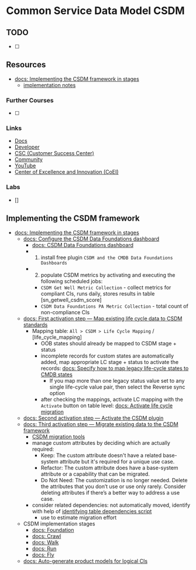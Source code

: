 # Common Service Data Model CSDM

## TODO

- [ ]

## Resources

- [docs: Implementing the CSDM framework in stages](https://www.servicenow.com/docs/bundle/washingtondc-servicenow-platform/page/product/csdm-implementation/concept/csdm-implementation-stages.html)
  - [implementation notes](#implementing-the-csdm-framework)

### Further Courses

- [ ]

### Links

- [Docs](https://docs.servicenow.com/)
- [Developer](http://developer.servicenow.com/)
- [CSC (Customer Success Center)](https://www.servicenow.com/success.html)
- [Community](https://www.servicenow.com/community/)
- [YouTube](https://www.youtube.com/user/servicenowinc)
- [Center of Excellence and Innovation (CoEI)](https://www.servicenow.com/success/playbook/center-excellence-innovation-coei.html)

### Labs

- []

## Implementing the CSDM framework

- [docs: Implementing the CSDM framework in stages](https://www.servicenow.com/docs/bundle/washingtondc-servicenow-platform/page/product/csdm-implementation/concept/csdm-implementation-stages.html)
  - [docs: Configure the CSDM Data Foundations dashboard](https://www.servicenow.com/docs/bundle/washingtondc-servicenow-platform/page/product/csdm-implementation/task/csdm-foundations-dashboard.html)
    - [docs: CSDM Data Foundations dashboard](https://www.servicenow.com/docs/bundle/washingtondc-servicenow-platform/page/product/csdm-implementation/concept/csdm-data-foundations-dashboard.html)
    - 1. install free plugin `CSDM and the CMDB Data Foundations Dashboards`
    - 2. populate CSDM metrics by activating and executing the following scheduled jobs:
      - `CSDM Get Well Metric Collection` - collect metrics for compliant CIs, runs daily, stores results in table [sn_getwell_csdm_score]
      - `CSDM Data Foundations PA Metric Collection` - total count of non-compliance CIs
  - [docs: First activation step — Map existing life cycle data to CSDM standards](https://www.servicenow.com/docs/bundle/washingtondc-servicenow-platform/page/product/configuration-management/concept/csdm-life-cycle-standard-values.html)
    - Mapping table: `All > CSDM > Life Cycle Mapping` / [life_cycle_mapping]
      - OOB states should already be mapped to CSDM stage + status
      - incomplete records for custom states are automatically added, map appropriate LC stage + status to activate the records: [docs: Specify how to map legacy life-cycle states to CMDB states](https://www.servicenow.com/docs/bundle/washingtondc-servicenow-platform/page/product/configuration-management/task/create-life-cycle-migration.html)
        - If you map more than one legacy status value set to any single life-cycle value pair, then select the Reverse sync option
      - after checking the mappings, activate LC mapping with the `Activate` button on table level: [docs: Activate life cycle migration](https://www.servicenow.com/docs/bundle/washingtondc-servicenow-platform/page/product/configuration-management/task/activate-life-cycle-migration.html)
  - [docs: Second activation step — Activate the CSDM plugin](https://www.servicenow.com/docs/bundle/washingtondc-servicenow-platform/page/product/csdm-implementation/task/csdm-enable.html)
  - [docs: Third activation step — Migrate existing data to the CSDM framework](https://www.servicenow.com/docs/bundle/washingtondc-servicenow-platform/page/product/csdm-implementation/task/migrate.html)
    - [CSDM migration tools](https://www.servicenow.com/docs/bundle/washingtondc-servicenow-platform/page/product/csdm-implementation/concept/csdm-migrate-tools.html)
    - manage custom attributes by deciding which are actually required:
      - Keep: The custom attribute doesn't have a related base-system attribute but it's required for a unique use case.
      - Refactor: The custom attribute does have a base-system attribute or a capability that can be migrated.
      - Do Not Need: The customization is no longer needed. Delete the attributes that you don’t use or use only rarely. Consider deleting attributes if there’s a better way to address a use case.
    - consider related dependencies: not automatically moved, identify with help of [identifying table dependencies script](https://www.servicenow.com/community/common-service-data-model/migrating-into-csdm-identifying-table-dependencies/ta-p/2308617)
      - use to estimate migration effort
  - CSDM implementation stages
    - [docs: Foundation](https://www.servicenow.com/docs/bundle/washingtondc-servicenow-platform/page/product/csdm-implementation/concept/csdm-implement-foundation-stage.html)
    - [docs: Crawl](https://www.servicenow.com/docs/bundle/washingtondc-servicenow-platform/page/product/csdm-implementation/concept/csdm-implement-crawl-stage.html)
    - [docs: Walk](https://www.servicenow.com/docs/bundle/washingtondc-servicenow-platform/page/product/csdm-implementation/concept/csdm-implement-walk-stage.html)
    - [docs: Run](https://www.servicenow.com/docs/bundle/washingtondc-servicenow-platform/page/product/csdm-implementation/concept/csdm-implement-run-stage.html)
    - [docs: Fly](https://www.servicenow.com/docs/bundle/washingtondc-servicenow-platform/page/product/csdm-implementation/concept/csdm-implement-fly-stage.html)
  - [docs: Auto-generate product models for logical CIs](https://www.servicenow.com/docs/bundle/washingtondc-servicenow-platform/page/product/csdm-implementation/task/csdm-auto-create-prod-model-for-ci.html)
